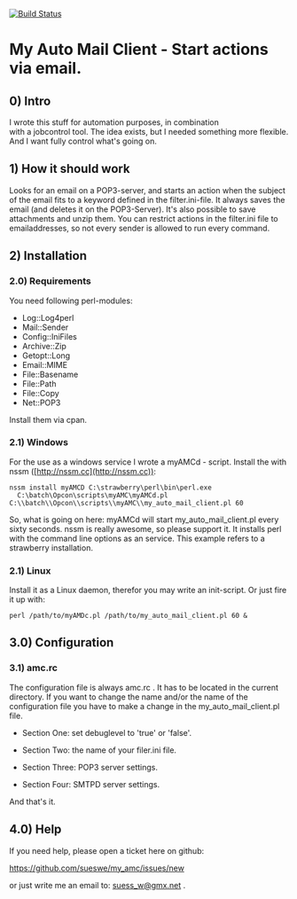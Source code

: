 
[![Build Status](https://travis-ci.org/sueswe/my_amc.svg?branch=travis)](https://travis-ci.org/sueswe/my_amc)

# My Auto Mail Client - Start actions via email.

## 0) Intro ##

I wrote this stuff for automation purposes, in combination  
with a jobcontrol tool. The idea exists, but I needed something more flexible. And I want fully control what's going on.

## 1) How it should work ##

Looks for an email on a POP3-server, and starts an action when the
subject of the email fits to a keyword defined in the filter.ini-file.
It always saves the email (and deletes it on the POP3-Server).
It's also possible to save attachments and unzip them.
You can restrict actions in the filter.ini file to emailaddresses,
so not every sender is allowed to run every command.


## 2) Installation ##

### 2.0) Requirements

You need following perl-modules:

  * Log::Log4perl
  * Mail::Sender
  * Config::IniFiles
  * Archive::Zip
  * Getopt::Long
  * Email::MIME
  * File::Basename
  * File::Path
  * File::Copy
  * Net::POP3

Install them via cpan.


### 2.1) Windows ###

For the use as a windows service I wrote a myAMCd - script.
Install the with nssm ([http://nssm.cc](http://nssm.cc)):

    nssm install myAMCD C:\strawberry\perl\bin\perl.exe
      C:\batch\Opcon\scripts\myAMC\myAMCd.pl C:\\batch\\Opcon\\scripts\\myAMC\\my_auto_mail_client.pl 60

So, what is going on here: myAMCd will start my_auto_mail_client.pl every sixty seconds.
nssm is really awesome, so please support it.
It installs perl with the command line options as an service.
This example refers to a strawberry installation.

### 2.1) Linux ###

Install it as a Linux daemon, therefor you may write an init-script. Or just fire it up with:

    perl /path/to/myAMDc.pl /path/to/my_auto_mail_client.pl 60 &

## 3.0) Configuration ##

### 3.1) amc.rc ###

The configuration file is always amc.rc . It has to be
located in the current directory.
If you want to change the name and/or the name of the
configuration file you have to make a change in
the my_auto_mail_client.pl file.


* Section One: set debuglevel to 'true' or 'false'.

* Section Two: the name of your filer.ini file.

* Section Three: POP3 server settings.

* Section Four: SMTPD server settings.

And that's it.

## 4.0) Help ##

If you need help, please open a ticket here on github:

https://github.com/sueswe/my_amc/issues/new

or just write me an email to: suess_w@gmx.net .
